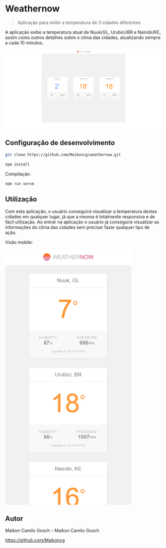 # Weathernow
> Aplicação para exibir a temperatura de 3 cidades diferentes.

A aplicação exibe a temperatura atual de Nuuk/GL, Urubici/BR e Nairobi/KE, assim como outros detalhes sobre o clima das cidades, atualizando sempre a cada 10 minutos.

![](/src/assets/home.png)

## Configuração de desenvolvimento

```sh
git clone https://github.com/Maikoncg/weathernow.git
```

```sh
npm install
```

Compilação:

```sh
npm run serve
```

## Utilização

Com esta aplicação, o usuário conseguirá visualizar a temperatura destas cidades em qualquer lugar, já que a mesma é totalmente responsiva e de fácil utilização.
Ao entrar na aplicação o usuário já conseguirá visualizar as informações do clima das cidades sem precisar fazer qualquer tipo de ação.

Visão mobile:

![](/src/assets/mobile.png)

## Autor

Maikon Camilo Gosch –  Maikon Camilo Gosch

https://github.com/Maikoncg

